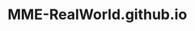 <!--
 * @Author: CASIA-THC
 * @Date: 2024-08-24 01:15:12
 * @LastEditTime: 2024-08-24 01:48:18
 * @Description: 
-->
# MME-RealWorld.github.io